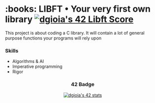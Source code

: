 <h1>:books: LIBFT • Your very first own library  <a href="https://github.com/JaeSeoKim/badge42"><img src="https://badge42.vercel.app/api/v2/cl1phkdrs001609ia3zlshar7/project/2499338" alt="dgioia's 42 Libft Score" /></a></h1>
<p>
  This project is about coding a C library. It will contain a lot of general purpose functions your programs will rely upon <br>
</p>


<h3>Skills</h3>
<ul>
  <li>Algorithms & AI</li>
  <li>Imperative programming</li>
  <li>Rigor</li>
</ul>

<div align="center">
<h3>42 Badge</h3>
  <a align="center" href="https://github.com/JaeSeoKim/badge42"><img src="https://badge42.vercel.app/api/v2/cl1phkdrs001609ia3zlshar7/stats?cursusId=21&coalitionId=124" alt="dgioia's 42 stats" /></a>
</div>

